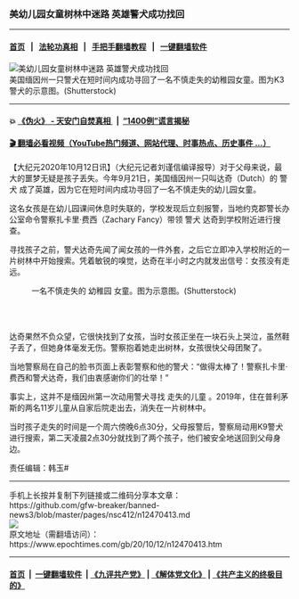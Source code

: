 ### 美幼儿园女童树林中迷路 英雄警犬成功找回
------------------------

#### [首页](https://github.com/gfw-breaker/banned-news3/blob/master/README.md) &nbsp;&nbsp;|&nbsp;&nbsp; [法轮功真相](https://github.com/begood0513/basic/blob/master/README.md)  &nbsp;&nbsp;|&nbsp;&nbsp; [手把手翻墙教程](https://github.com/gfw-breaker/guides/wiki)  &nbsp;&nbsp;|&nbsp;&nbsp; [一键翻墙软件](https://github.com/gfw-breaker/nogfw/blob/master/README.md)  



<div><img alt="美幼儿园女童树林中迷路 英雄警犬成功找回" class="attachment-djy_600_400 size-djy_600_400 wp-post-image" src="https://i.epochtimes.com/assets/uploads/2020/10/shutterstock_400891570-600x400.jpg"/>
<div class="caption">
 美国缅因州一只警犬在短时间内成功寻回了一名不慎走失的幼稚园女童。图为K3警犬的示意图。(Shutterstock)
</div></div><hr/>

#### 💥 [《伪火》 - 天安门自焚真相 ](http://158.247.195.190:10000/videos/blog/weihuo.html)&nbsp; |&nbsp; [“1400例”谎言揭秘  ](http://158.247.195.190:10000/videos/blog/jiexi1400.html)

#### [ 🎬  翻墙必看视频（YouTube热门频道、网站代理、时事热点、历史事件 ...）](https://github.com/gfw-breaker/links/blob/master/banned.md)

<div><p>
 【大纪元2020年10月12日讯】（大纪元记者刘谨信编译报导）对于父母来说，最大的噩梦无疑是孩子丢失。今年9月21日，美国缅因州一只叫达奇（Dutch）的
 <ok href="https://www.epochtimes.com/gb/tag/%E8%AD%A6%E7%8A%AC.html">
  警犬
 </ok>
 成了英雄，因为它在短时间内成功寻回了一名不慎走失的幼儿园女童。
</p>
<p>
 这名女孩是在幼儿园课间休息时失联的，学校发现后立刻报警，当地约克郡警长办公室命令警察扎卡里‧费西（Zachary Fancy）带领
 <ok href="https://www.epochtimes.com/gb/tag/%E8%AD%A6%E7%8A%AC.html">
  警犬
 </ok>
 达奇到学校附近进行搜查。
</p>
<p>
 寻找孩子之前，警犬达奇先闻了闻女孩的一件外套，之后它立即冲入学校附近的一片树林中开始搜索。凭着敏锐的嗅觉，达奇在半小时之内就发出信号：女孩没有走远。
</p>
<figure class="wp-caption aligncenter" id="attachment_12470488" style="width: 600px">
 <ok href="https://i.epochtimes.com/assets/uploads/2020/10/et-k9-officer-kid-in332.jpg">
  <img alt="" class="wp-image-12470488 size-large" src="https://i.epochtimes.com/assets/uploads/2020/10/et-k9-officer-kid-in332-600x400.jpg"/>
 </ok>
 <br/><figcaption class="wp-caption-text">
  一名不慎走失的
  <ok href="https://www.epochtimes.com/gb/tag/%E5%B9%BC%E7%A8%9A%E5%9B%AD.html">
   幼稚园
  </ok>
  女童。图为示意图。(Shutterstock)
 </figcaption><br/>
</figure><br/>
<p>
 达奇果然不负众望，它很快找到了女孩，当时女孩正坐在一块石头上哭泣，虽然鞋子丢了，但她身体毫发无伤。警察抱着她走出树林，女孩很快父母团聚了。
</p>
<p>
 当地警察局在自己的脸书页面上表彰警察和他的警犬：“做得太棒了！警察扎卡里‧费西和警犬达奇，我们由衷感谢你们的壮举！”
</p>
<p>
 事实上，这并不是缅因州第一次动用警犬寻找
 <ok href="https://www.epochtimes.com/gb/tag/%E8%B5%B0%E5%A4%B1%E7%9A%84%E5%84%BF%E7%AB%A5.html">
  走失的儿童
 </ok>
 。2019年，住在普利茅斯的两名11岁儿童从自家后院走出去，消失在一片树林中。
</p>
<p>
 当时孩子走失的时间是一个周六傍晚6点30分，父母报警后，警察局动用K9警犬进行搜索，第二天凌晨2点30分就找到了两个孩子，他们被安全地送回到父母身边。
</p>
<p>
 责任编辑：韩玉#
</p>
</div>
<hr/>
手机上长按并复制下列链接或二维码分享本文章：<br/>
https://github.com/gfw-breaker/banned-news3/blob/master/pages/nsc412/n12470413.md <br/>
<a href='https://github.com/gfw-breaker/banned-news3/blob/master/pages/nsc412/n12470413.md'><img src='https://github.com/gfw-breaker/banned-news3/blob/master/pages/nsc412/n12470413.md.png'/></a> <br/>
原文地址（需翻墙访问）：https://www.epochtimes.com/gb/20/10/12/n12470413.htm


------------------------
#### [首页](https://github.com/gfw-breaker/banned-news3/blob/master/README.md) &nbsp;|&nbsp; [一键翻墙软件](https://github.com/gfw-breaker/nogfw/blob/master/README.md) &nbsp;| [《九评共产党》](https://github.com/gfw-breaker/9ping.md/blob/master/README.md#九评之一评共产党是什么) | [《解体党文化》](https://github.com/gfw-breaker/jtdwh.md/blob/master/README.md) | [《共产主义的终极目的》](https://github.com/gfw-breaker/gczydzjmd.md/blob/master/README.md)


<img src='http://gfw-breaker.win/banned-news3/pages/nsc412/n12470413.md' width='0px' height='0px'/>